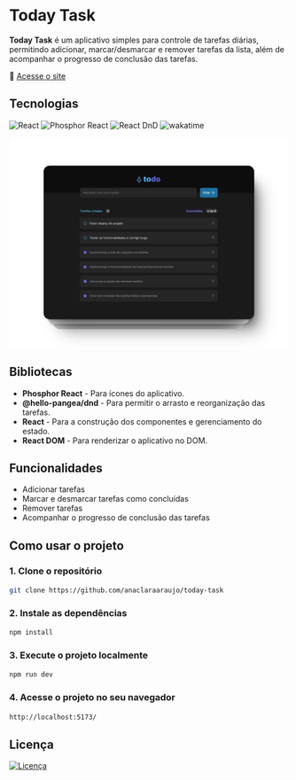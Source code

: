 # Today Task

**Today Task** é um aplicativo simples para controle de tarefas diárias, permitindo adicionar, marcar/desmarcar e remover tarefas da lista, além de acompanhar o progresso de conclusão das tarefas.

🔗 <a href="https://todaytask.vercel.app/">Acesse o site</a>

## Tecnologias

<p>
  <img alt="React" src="https://img.shields.io/static/v1?label=react&message=18.3.1&color=20232A&labelColor=61DAFB">
  <img alt="Phosphor React" src="https://img.shields.io/static/v1?label=phosphor-react&message=2.1.7&color=20232A&labelColor=3C9C93">
  <img alt="React DnD" src="https://img.shields.io/static/v1?label=@hello-pangea/dnd&message=17.0.0&color=20232A&labelColor=F7D87C">
  <img alt="wakatime" src="https://wakatime.com/badge/user/30563c84-4568-4594-9bbe-b31f0effd26b/project/78e3b846-1321-4791-b410-a18f0f728ed9.svg">
</p>

<img src="./src//assets/mockup.png">

## Bibliotecas
- **Phosphor React** - Para ícones do aplicativo.
- **@hello-pangea/dnd** - Para permitir o arrasto e reorganização das tarefas.
- **React** - Para a construção dos componentes e gerenciamento do estado.
- **React DOM** - Para renderizar o aplicativo no DOM.

## Funcionalidades

- Adicionar tarefas  
- Marcar e desmarcar tarefas como concluídas  
- Remover tarefas  
- Acompanhar o progresso de conclusão das tarefas

## Como usar o projeto
### 1. Clone o repositório
```sh
git clone https://github.com/anaclaraaraujo/today-task
```

### 2. Instale as dependências
```sh
npm install
```

### 3. Execute o projeto localmente
```sh
npm run dev
```

### 4. Acesse o projeto no seu navegador
```sh
http://localhost:5173/
```

## Licença 
[![Licença](https://img.shields.io/github/license/anaclaraaraujo/today-task)](https://github.com/anaclaraaraujo/todaytask/blob/main/LICENSE)